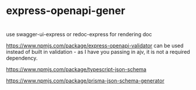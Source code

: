 # express-openapi-gener


# 
use swagger-ui-express or redoc-express for rendering doc

https://www.npmjs.com/package/express-openapi-validator can be used instead of built in validation - as I have you passing in ajv, it is not a required dependency.

https://www.npmjs.com/package/typescript-json-schema


https://www.npmjs.com/package/prisma-json-schema-generator

